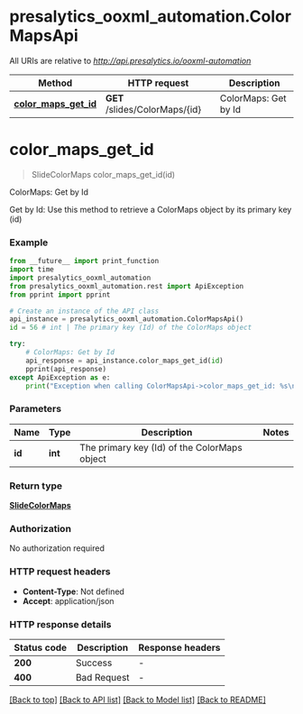 # presalytics_ooxml_automation.ColorMapsApi

All URIs are relative to *http://api.presalytics.io/ooxml-automation*

Method | HTTP request | Description
------------- | ------------- | -------------
[**color_maps_get_id**](ColorMapsApi.md#color_maps_get_id) | **GET** /slides/ColorMaps/{id} | ColorMaps: Get by Id


# **color_maps_get_id**
> SlideColorMaps color_maps_get_id(id)

ColorMaps: Get by Id

Get by Id: Use this method to retrieve a ColorMaps object by its primary key (id)

### Example

```python
from __future__ import print_function
import time
import presalytics_ooxml_automation
from presalytics_ooxml_automation.rest import ApiException
from pprint import pprint

# Create an instance of the API class
api_instance = presalytics_ooxml_automation.ColorMapsApi()
id = 56 # int | The primary key (Id) of the ColorMaps object

try:
    # ColorMaps: Get by Id
    api_response = api_instance.color_maps_get_id(id)
    pprint(api_response)
except ApiException as e:
    print("Exception when calling ColorMapsApi->color_maps_get_id: %s\n" % e)
```

### Parameters

Name | Type | Description  | Notes
------------- | ------------- | ------------- | -------------
 **id** | **int**| The primary key (Id) of the ColorMaps object | 

### Return type

[**SlideColorMaps**](SlideColorMaps.md)

### Authorization

No authorization required

### HTTP request headers

 - **Content-Type**: Not defined
 - **Accept**: application/json

### HTTP response details
| Status code | Description | Response headers |
|-------------|-------------|------------------|
**200** | Success |  -  |
**400** | Bad Request |  -  |

[[Back to top]](#) [[Back to API list]](../README.md#documentation-for-api-endpoints) [[Back to Model list]](../README.md#documentation-for-models) [[Back to README]](../README.md)

